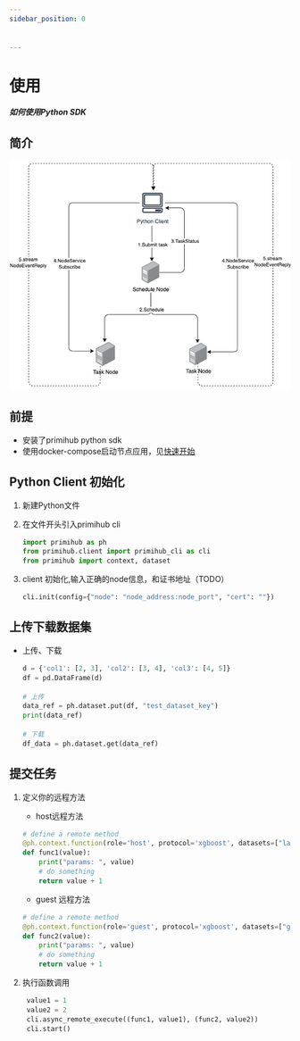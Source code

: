 ```yaml
---
sidebar_position: 0


---
```


# 使用

***如何使用Python SDK***

## 简介

![Introduction](./Primihub_CS_Des.drawio.png)

## 前提

- 安装了primihub python sdk
- 使用docker-compose启动节点应用，见[快速开始](../../../docs/quick-start)

## Python Client 初始化

1. 新建Python文件

2. 在文件开头引入primihub cli

   ```python
   import primihub as ph
   from primihub.client import primihub_cli as cli
   from primihub import context, dataset
   ```

3. client 初始化,输入正确的node信息，和证书地址（TODO）

   ```python
   cli.init(config={"node": "node_address:node_port", "cert": ""})
   ```

## 上传下载数据集

- 上传、下载

  ```python
  d = {'col1': [2, 3], 'col2': [3, 4], 'col3': [4, 5]}
  df = pd.DataFrame(d)
  
  # 上传
  data_ref = ph.dataset.put(df, "test_dataset_key")
  print(data_ref)
  
  # 下载
  df_data = ph.dataset.get(data_ref)
  
  
  ```

## 提交任务

1. 定义你的远程方法

   - host远程方法

   ```python
   # define a remote method
   @ph.context.function(role='host', protocol='xgboost', datasets=["label_dataset"], next_peer="*:12120")
   def func1(value):
       print("params: ", value)
       # do something
       return value + 1
   
   ```

   - guest 远程方法

   ```python
   # define a remote method
   @ph.context.function(role='guest', protocol='xgboost', datasets=["guest_dataset"], next_peer="localhost:12120")
   def func2(value):
       print("params: ", value)
       # do something
       return value + 1
   ```

2. 执行函数调用

   ```python
    value1 = 1
    value2 = 2
    cli.async_remote_execute((func1, value1), (func2, value2))
    cli.start()
   ```
